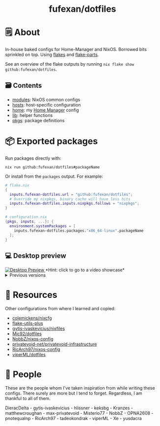 <h1 align="center">fufexan/dotfiles</h1>

# 🗒 About

In-house baked configs for Home-Manager and NixOS. Borrowed bits sprinkled on
top. Using [flakes](https://nixos.wiki/wiki/Flakes) and
[flake-parts](https://github.com/hercules-ci/flake-parts).

See an overview of the flake outputs by running
`nix flake show github:fufexan/dotfiles`.

## 🗃️  Contents

- [modules](modules): NixOS common configs
- [hosts](hosts): host-specific configuration
- [home](home): my [Home Manager](https://github.com/nix-community/home-manager) config
- [lib](lib): helper functions
- [pkgs](pkgs): package definitions

# 📦 Exported packages

Run packages directly with:

```console
nix run github:fufexan/dotfiles#packageName
```

Or install from the `packages` output. For example:

```nix
# flake.nix
{
  inputs.fufexan-dotfiles.url = "github:fufexan/dotfiles";
  # Override my nixpkgs, binary cache will have less hits
  inputs.fufexan-dotfiles.inputs.nixpkgs.follows = "nixpkgs";
}

# configuration.nix
{pkgs, inputs, ...}: {
  environment.systemPackages = [
    inputs.fufexan-dotfiles.packages."x86_64-linux".packageName
  ];
}
```

## 💻 Desktop preview

<a href="https://drive.google.com/file/d/1W-bwn3UwbMxReiiNqMmq38noa7Xw0Gj1/preview">
  <img src="https://user-images.githubusercontent.com/36706276/236707086-ea6cb781-8b0c-45d3-b6a1-2c6a4d5e2582.png" alt="Desktop Preview">
</a>
*Hint: click to go to a video showcase*
<details>
<summary>
Previous versions
</summary>
  <img src="https://user-images.githubusercontent.com/36706276/216402032-ff32fcad-ca21-49d3-9c29-6ff0d2d8b1d8.png" alt="Desktop Preview">
</details>

# 💾 Resources

Other configurations from where I learned and copied:

- [colemickens/nixcfg](https://github.com/colemickens/nixcfg)
- [flake-utils-plus](https://github.com/gytis-ivaskevicius/flake-utils-plus)
- [gytis-ivaskevicius/nixfiles](https://github.com/gytis-ivaskevicius/nixfiles)
- [Mic92/dotfiles](https://github.com/Mic92/dotfiles)
- [NobbZ/nixos-config](https://github.com/NobbZ/nixos-config)
- [privatevoid-net/privatevoid-infrastructure](https://github.com/privatevoid-net/privatevoid-infrastructure)
- [RicArch97/nixos-config](https://github.com/RicArch97/nixos-config)
- [viperML/dotfiles](https://github.com/viperML/dotfiles)

# 👥 People

These are the people whom I've taken inspiration from while writing these
configs. There surely are more but I tend to forget. Regardless, I am thankful
to all of them.

DieracDelta - gytis-ivaskevicius - hlissner - keksbg - Kranzes -
matthewcroughan - max-privatevoid - Misterio77 - NobbZ - OPNA2608 -
pnotequalnp - RicArch97 - tadeokondrak - viperML - Xe - yusdacra
